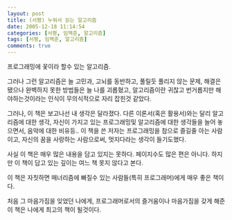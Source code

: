 ```yaml
---
layout: post
title: (서평) 누워서 읽는 알고리즘
date: 2005-12-18 11:14:54
categories: [서평, 임백준, 알고리즘]
tags: [서평, 임백준, 알고리즘]
comments: true
---
```

프로그래밍에 꽃이라 할수 있는 알고리즘. 

그러나 그런 알고리즘은 늘 고민과, 고뇌를 동반하고, 풀릴듯 풀리지 않는 문제, 해결은 됐으나 완벽하지 못한 방법들은 늘 나를 괴롭혔고, 알고리즘이란 귀찮고 번거롭지만 해야하는것이라는 인식이 무의식적으로 자리 잡힌것 같았다. 

그러나, 이 책은 보고나선 내 생각은 달라졌다. 다른 이론서(혹은 활용서)와는 달리 알고리즘에 대한 생각, 자신이 가지고 있는 프로그래밍및 알고리즘에 대한 생각들을 늘어 놓으면서, 음악에 대한 비유등.. 이 책을 쓴 저자는 프로그래밍을 참으로 즐길줄 아는 사람이고, 자신의 꿈을 사랑하는 사람으로써, 멋지다라는 생각이 들기도했다. 

사실 이 책은 매우 많은 내용을 담고 있지는 못하다. 페이지수도 많은 편은 아니다. 하지만 이 책이 담고 있는 깊이는 여느 책 못지 않다고 본다. 

이 책은 자칫하면 매너리즘에 빠질수 있는 사람들(특히 프로그래머)에게 매우 좋은 책이다. 

처음 그 마음가짐을 잊었던 나에게, 프로그래머로서의 즐거움이나 마음가짐을 갖게 해준 이 책은 나에게 최고의 책이 될것이다. 